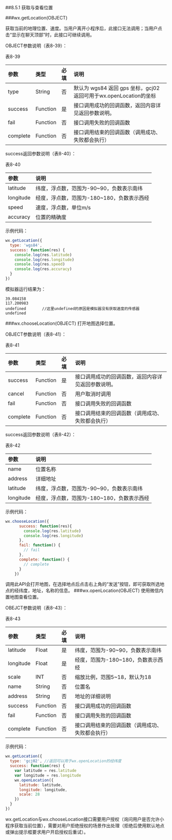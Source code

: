 ##8.5.1 获取与查看位置

###wx.getLocation(OBJECT)

获取当前的地理位置、速度。当用户离开小程序后，此接口无法调用；当用户点击“显示在聊天顶部”时，此接口可继续调用。

OBJECT参数说明（表8-39）：

表8-39

|参数	|类型	|必填|	说明|
| :--- | :--- | :--- | :--- |
|type	|String	|否	|默认为 wgs84 返回 gps 坐标，gcj02 返回可用于wx.openLocation的坐标|
|success	|Function	|是	|接口调用成功的回调函数，返回内容详见返回参数说明。|
|fail	|Function	|否	|接口调用失败的回调函数|
|complete	|Function	|否	|接口调用结束的回调函数（调用成功、失败都会执行）|
success返回参数说明（表8-40）：

表8-40

|参数	|说明|
| :--- | :--- |
|latitude|	纬度，浮点数，范围为-90~90，负数表示南纬|
|longitude|	经度，浮点数，范围为-180~180，负数表示西经|
|speed	|速度，浮点数，单位m/s|
|accuracy	|位置的精确度|
示例代码：
```js
wx.getLocation({
  type: 'wgs84',
  success: function(res) {
    console.log(res.latitude)
    console.log(res.longitude)
    console.log(res.speed)
    console.log(res.accuracy)
  }
})
```
模拟器运行结果为：
```
39.084158
117.200983
undefined       //这里undefined的原因是模拟器没有获取速度的传感器
undefined
```
###wx.chooseLocation(OBJECT)
打开地图选择位置。

OBJECT参数说明（表8-41）：

表8-41

|参数	|类型	|必填	|说明|
| :--- | :--- | :--- | :--- |
|success	|Function	|是	|接口调用成功的回调函数，返回内容详见返回参数说明。|
|cancel	|Function	|否	|用户取消时调用|
|fail	|Function	|否	|接口调用失败的回调函数|
|complete	|Function	|否	|接口调用结束的回调函数（调用成功、失败都会执行）|
success返回参数说明（表8-42）：

表8-42

|参数	|说明|
| :--- | :--- |
|name	|位置名称|
|address	|详细地址|
|latitude	|纬度，浮点数，范围为-90~90，负数表示南纬|
|longitude	|经度，浮点数，范围为-180~180，负数表示西经|

示例代码：

```js
wx.chooseLocation({
      success: function(res){
        console.log(res.latitude)
        console.log(res.longitude)
      },
      fail: function() {
        // fail
      },
      complete: function() {
        // complete
      }
    })
```

调用此API会打开地图，在选择地点后点击右上角的“发送”按钮，即可获取所选地点的经纬度，地址，名称的信息。
###wx.openLocation(OBJECT)
​使用微信内置地图查看位置。

OBEJCT参数说明（表8-43）：

表8-43

|参数	|类型	|必填	|说明|
| :--- | :--- | :--- | :--- |
|latitude	|Float	|是	|纬度，范围为-90~90，负数表示南纬|
|longitude	|Float	|是	|经度，范围为-180~180，负数表示西经|
|scale	|INT	|否	|缩放比例，范围5~18，默认为18|
|name	|String	|否	|位置名|
|address	|String	|否	|地址的详细说明|
|success	|Function	|否	|接口调用成功的回调函数|
|fail	|Function	|否	|接口调用失败的回调函数|
|complete	|Function	|否	|接口调用结束的回调函数（调用成功、失败都会执行）|
示例代码：
```js
wx.getLocation({
  type: 'gcj02', //返回可以用于wx.openLocation的经纬度
  success: function(res) {
    var latitude = res.latitude
    var longitude = res.longitude
    wx.openLocation({
      latitude: latitude,
      longitude: longitude,
      scale: 28
    })
  }
})
```
wx.getLocation与wx.chooseLocation接口需要用户授权（询问用户是否允许小程序获取当前位置），需要对用户拒绝授权的场景作出处理（拒绝后使用默认地点或弹出提示框要求用户开启授权后重试）。